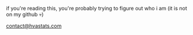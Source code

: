 if you're reading this, you're probably trying to figure out who i am (it is not on my github 💀)

contact@hvastats.com
